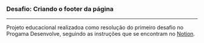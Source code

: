 ### Desafio: Criando o footer da página

<hr>

Projeto educacional realizadoa como resolução do primeiro desafio no Progama Desenvolve, seguindo as instruções que se encontram no [Notion](https://milenaemmert.notion.site/Desafio-Criando-o-Footer-da-p-gina-a87c70459fb942aba9b62cc952a17128).
